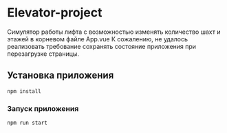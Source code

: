 # Elevator-project
Симулятор работы лифта с возможностью изменять количество шахт и этажей в корневом файле App.vue 
К сожалению, не удалось реализовать требование сохранять состояние приложения при перезагрузке страницы.
## Установка приложения
```
npm install
```

### Запуск приложения
```
npm run start
```
